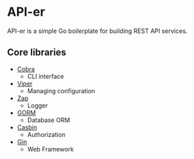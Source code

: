 # API-er

API-er is a simple Go boilerplate for building REST API services.

## Core libraries
 - [Cobra](https://github.com/spf13/cobra)
   - CLI interface
 - [Viper](https://github.com/spf13/viper)
   - Managing configuration
 - [Zap](https://github.com/uber-go/zap)
   - Logger
 - [GORM](https://gorm.io/)
   - Database ORM
 - [Casbin](https://github.com/casbin/casbin)
   - Authorization
 - [Gin](https://github.com/gin-gonic/gin)
   - Web Framework